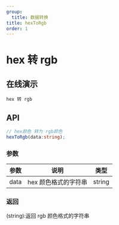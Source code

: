 ```yaml
---
group:
  title: 数据转换
title: hexToRgb
order: 1
---
```


# hex 转 rgb

## 在线演示

<code src="./transform/hexToRgb">hex 转 rgb</code>

## API

```typescript
// hex颜色 转为 rgb颜色
hexToRgb(data:string);
```

### 参数

| 参数 | 说明                 | 类型   |
| ---- | -------------------- | ------ |
| data | hex 颜色格式的字符串 | string |

### 返回

(string):返回 rgb 颜色格式的字符串
